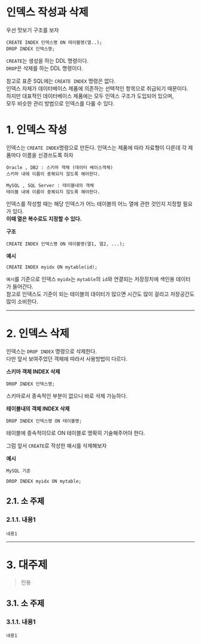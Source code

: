 인덱스 작성과 삭제
=======================
우선 맛보기 구조를 보자  
``` 
CREATE INDEX 인덱스명 ON 테이블명(열..);  
DROP INDEX 인덱스명;  
```
```CREATE```는 생성을 하는 DDL 명령이다.  
```DROP```은 삭제를 하는 DDL 명령이다.  
    
참고로 표준 SQL에는 ```CREATE INDEX``` 명령은 없다.    
인덱스 자체가 데이터베이스 제품에 의존하는 선택적인 항목으로 취급되기 때문이다.    
하지만 대표적인 데이터베이스 제품에는 모두 인덱스 구조가 도입되어 있으며,    
모두 비슷한 관리 방법으로 인덱스를 다룰 수 있다.  
  
# 1. 인덱스 작성
인덱스는 ```CREATE INDEX```명령으로 만든다.
인덱스는 제품에 따라 자료형이 다른데 각 제품마다 이름을 신경쓰도록 하자 
```
Oracle , DB2 : 스키마 객체 (데이터 베이스객체)
스키마 내에 이름이 중복되지 않도록 해야한다.
```
```
MySQL , SQL Server : 테이블내의 객체
테이블 내에 이름이 중복되지 않도록 해야한다.
```
  
인덱스를 작성할 때는 해당 인덱스가 어느 테이블의 어느 열에 관한 것인지 지정할 필요가 있다.   
**이때 열은 복수로도 지정할 수 있다.**
  
**구조**
```
CREATE INDEX 인덱스명 ON 테이블명(열1, 열2, ...);  
```
**예시**
```
CREATE INDEX myidx ON mytable(id);  
```
```예시```를 기준으로 인덱스 ```myidx```는 ```mytable```의 ```id```와 연결되는 저장장치에 색인용 데이터가 들어간다.    
참고로 인덱스도 기준이 되는 테이블의 데이터가 많으면 시간도 많이 걸리고 저장공간도 많이 소비한다.     
  
***
# 2. 인덱스 삭제
인덱스는 ```DROP INDEX``` 명령으로 삭제한다.  
다만 앞서 보여주었던 객체에 따라서 사용방법이 다르다.  
  
**스키마 객체 INDEX 삭제**
```
DROP INDEX 인덱스명;
```
스키마로서 종속적인 부분이 없으니 바로 삭제 가능하다.  
  
**테이블내의 객체 INDEX 삭제**
```
DROP INDEX 인덱스명 ON 테이블명;
```
테이블에 종속적이므로 ON 테이블로 명확히 기술해주어야 한다.
    
그럼 앞서 ```CREATE```로 작성한 예시를 삭제해보자 
  
**예시**
```
MySQL 기준

DROP INDEX myidx ON mytable;
```
## 2.1. 소 주제
### 2.1.1. 내용1
```
내용1
```   

***
# 3. 대주제
> 인용
## 3.1. 소 주제
### 3.1.1. 내용1
```
내용1
```
